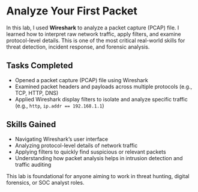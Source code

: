 # Analyze Your First Packet

In this lab, I used **Wireshark** to analyze a packet capture (PCAP) file. I learned how to interpret raw network traffic, apply filters, and examine protocol-level details. This is one of the most critical real-world skills for threat detection, incident response, and forensic analysis.

## Tasks Completed

- Opened a packet capture (PCAP) file using Wireshark  
- Examined packet headers and payloads across multiple protocols (e.g., TCP, HTTP, DNS)  
- Applied Wireshark display filters to isolate and analyze specific traffic (e.g., `http`, `ip.addr == 192.168.1.1`)  

## Skills Gained

- Navigating Wireshark’s user interface  
- Analyzing protocol-level details of network traffic  
- Applying filters to quickly find suspicious or relevant packets  
- Understanding how packet analysis helps in intrusion detection and traffic auditing  

This lab is foundational for anyone aiming to work in threat hunting, digital forensics, or SOC analyst roles.
